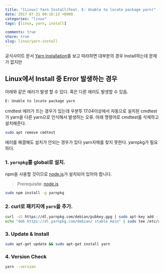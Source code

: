 ```yaml
---
title: "[Linux] Yarn Install(Feat. E: Unable to locate package yarn)"
date: 2017-07-31 09:16:13 +0900
categories: "linux"
tags: [linux, yarn, install]

comments: true
share: true
slug: linux/yarn-install
---
```


공식사이트 문서 [Yarn Installation](https://yarnpkg.com/lang/en/docs/install/)를 보고 따라하면 대부분의 경우 Install하는데 문제가 없지만

## Linux에서 Install 중 Error 발생하는 경우

아래와 같은 에러가 발생 할 수 있다. 혹은 다른 에러도 발생할 수 있음.

```sh
E: Unable to locate package yarn
```

cmdtest 에러가 뜨는 경우가 있는데 우분투 17.04이상에서 자동으로 설치된 cmdtest가 yarn을 다른 yarn으로 인식해서 발생하는 오류. 아래 명령어로 cmdtest를 삭제하고 설치해준다.

```sh
sudo apt remove cmdtest
```

에러를 해결해도 설치가 안되는 경우가 있다 yarn자체를 찾지 못한다. yarnpkg가 필요 하다.

### 1. `yarnpkg`를 global로 설치.

npm을 사용할 것이므로 [node.js][node.js]가 설치되어 있어야 합니다.

> Prerequisite: [node.js][node.js]

```sh
sudo npm install -g yarnpkg
```

### 2. curl로 패키지에 `yarn`을 추가.

```sh
curl -sS https://dl.yarnpkg.com/debian/pubkey.gpg | sudo apt-key add -
echo "deb https://dl.yarnpkg.com/debian/ stable main" | sudo tee /etc/apt/sources.list.d/yarn.list
```

### 3. Update & Install

```sh
sudo apt-get update && sudo apt-get install yarn
```

### 4. Version Check

```sh
yarn --version
```

[node.js]: https://nodejs.org
